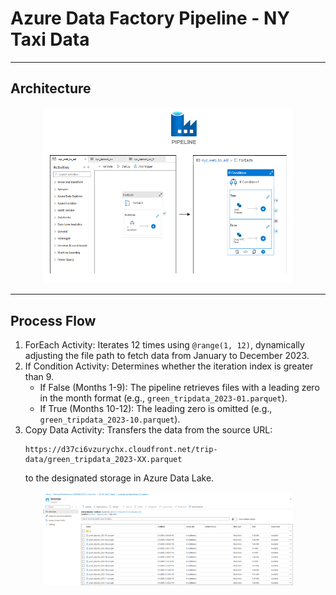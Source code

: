 # Azure Data Factory Pipeline - NY Taxi Data

---

## Architecture  
<div align="center">
    <img src="https://raw.githubusercontent.com/juancarlosierrac/NYTaxi-DataEngineeringProject/main/images/ADF_NYTaxi_Project.png" width="400px"/>
</div>  

---

## Process Flow  
1. ForEach Activity: Iterates 12 times using `@range(1, 12)`, dynamically adjusting the file path to fetch data from January to December 2023.
2. If Condition Activity: Determines whether the iteration index is greater than 9.
   - If False (Months 1-9): The pipeline retrieves files with a leading zero in the month format (e.g., `green_tripdata_2023-01.parquet`).
   - If True (Months 10-12): The leading zero is omitted (e.g., `green_tripdata_2023-10.parquet`).
3. Copy Data Activity: Transfers the data from the source URL:
   ```
   https://d37ci6vzurychx.cloudfront.net/trip-data/green_tripdata_2023-XX.parquet
   ```
   to the designated storage in Azure Data Lake.

<div align="center">
<img src="https://raw.githubusercontent.com/juancarlosierrac/NYTaxi-DataEngineeringProject/main/images/Files_at_bronze.png" width="400px"/>
</div>  